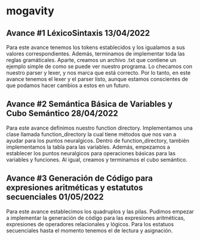 # mogavity
## Avance #1 LéxicoSintaxis 13/04/2022
Para este avance tenemos los tokens establecidos y los igualamos a sus valores correspondientes. Además, terminamos de implementar toda las reglas gramáticales. Aparte, creamos un archivo .txt que contiene un ejemplo simple de como se puede ver nuestro programa. Lo checamos con nuestro parser y lexer, y nos marca que está correcto. Por lo tanto, en este avance tenemos el lexer y el parser listo, aunque estamos conscientes de que podamos hacer cambios a estos en un futuro.

## Avance #2 Semántica Básica de Variables y Cubo Semántico 28/04/2022
Para este avance definimos nuestro function directory. Implementamos una clase llamada function_directory la cual tiene métodos que nos van a ayudar para los puntos neuralgicos. Dentro de function_directory, también implementamos la tabla para las variables. Además, empezamos a establecer los puntos neuralgicos para operaciones básicas para las variables y funciones. Al igual, creamos y terminamos el cubo semántico. 

## Avance #3 Generación de Código para expresiones aritméticas y estatutos secuenciales 01/05/2022
Para este avance establecimos los quadruplos y las pilas. Pudimos empezar a implementar la generación de código para las expresiones aritméticas, expresiones de operadores relacionales y lógicos. Para los estatuos secuenciales hasta el momento tenemos el de lectura y asignación. 